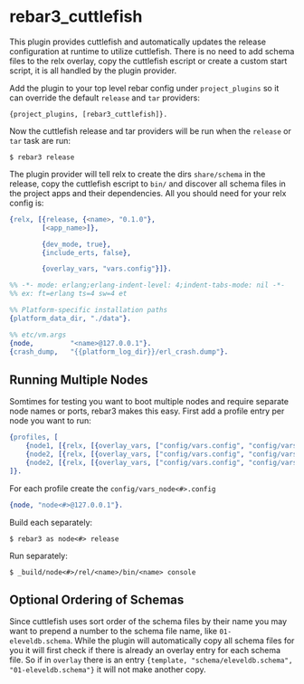 rebar3_cuttlefish
=====

This plugin provides cuttlefish and automatically updates the release configuration at runtime to utilize cuttlefish. There is no need to add schema files to the relx overlay, copy the cuttlefish escript or create a custom start script, it is all handled by the plugin provider.

Add the plugin to your top level rebar config under `project_plugins` so it can override the default `release` and `tar` providers:

    {project_plugins, [rebar3_cuttlefish]}.


Now the cuttlefish release and tar providers will be run when the `release` or `tar` task are run:

    $ rebar3 release

The plugin provider will tell relx to create the dirs `share/schema` in the release, copy the cuttlefish escript to `bin/` and discover all schema files in the project apps and their dependencies. All you should need for your relx config is:

```erlang
{relx, [{release, {<name>, "0.1.0"},
        [<app_name>]},

        {dev_mode, true},
        {include_erts, false},

        {overlay_vars, "vars.config"}]}.
```

```erlang
%% -*- mode: erlang;erlang-indent-level: 4;indent-tabs-mode: nil -*-
%% ex: ft=erlang ts=4 sw=4 et

%% Platform-specific installation paths
{platform_data_dir, "./data"}.

%% etc/vm.args
{node,         "<name>@127.0.0.1"}.
{crash_dump,   "{{platform_log_dir}}/erl_crash.dump"}.
```

## Running Multiple Nodes

Somtimes for testing you want to boot multiple nodes and require separate node names or ports, rebar3 makes this easy. First add a profile entry per node you want to run:

```erlang
{profiles, [
    {node1, [{relx, [{overlay_vars, ["config/vars.config", "config/vars_node1.config"]}]}]}
    {node2, [{relx, [{overlay_vars, ["config/vars.config", "config/vars_node2.config"]}]}]}
    {node2, [{relx, [{overlay_vars, ["config/vars.config", "config/vars_node2.config"]}]}]}
]}.
```

For each profile create the `config/vars_node<#>.config`

```erlang
{node, "node<#>@127.0.0.1"}.
```

Build each separately:

```shell
$ rebar3 as node<#> release
```

Run separately:

```shell
$ _build/node<#>/rel/<name>/bin/<name> console
```

## Optional Ordering of Schemas

Since cuttlefish uses sort order of the schema files by their name you may want to prepend a number to the schema file name, like `01-eleveldb.schema`. While the plugin will automatically copy all schema files for you it will first check if there is already an overlay entry for each schema file. So if in `overlay` there is an entry `{template, "schema/eleveldb.schema", "01-eleveldb.schema"}` it will not make another copy.
